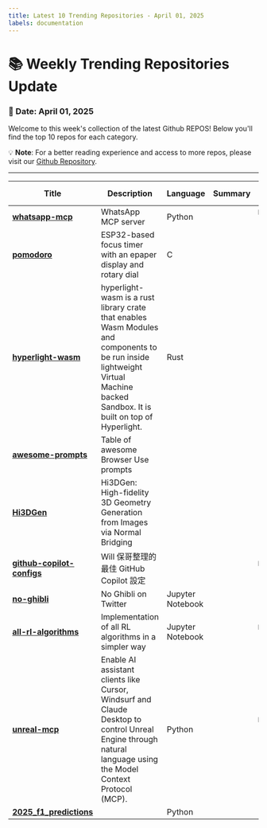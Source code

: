 ```yaml
---
title: Latest 10 Trending Repositories - April 01, 2025
labels: documentation
---
```

# 📚 Weekly Trending Repositories Update

### 📅 Date: April 01, 2025

Welcome to this week's collection of the latest Github REPOS! Below you'll find the top 10 repos for each category.

💡 **Note**: For a better reading experience and access to more repos, please visit our [Github Repository](https://github.com/marc-ko/daily-trending-repo).

---

| **Title** | **Description** | **Language** | **Summary** | **Tags** | **Stars Count** |
| --- | --- | --- | --- | --- | --- |
| **[whatsapp-mcp](https://github.com/lharries/whatsapp-mcp)** | WhatsApp MCP server | Python |  | <details><summary>ai, m...</summary><p>ai, mcp, whatsapp, whatsapp-api</p></details> | 2375 |
| **[pomodoro](https://github.com/Rukenshia/pomodoro)** | ESP32-based focus timer with an epaper display and rotary dial | C |  |  | 625 |
| **[hyperlight-wasm](https://github.com/hyperlight-dev/hyperlight-wasm)** | hyperlight-wasm is a rust library crate that enables Wasm Modules and components to be run inside lightweight Virtual Machine backed Sandbox. It is built on top of Hyperlight. | Rust |  | wasm | 476 |
| **[awesome-prompts](https://github.com/browser-use/awesome-prompts)** | Table of awesome Browser Use prompts |  |  |  | 376 |
| **[Hi3DGen](https://github.com/Stable-X/Hi3DGen)** | Hi3DGen: High-fidelity 3D Geometry Generation from Images via Normal Bridging |  |  |  | 329 |
| **[github-copilot-configs](https://github.com/doggy8088/github-copilot-configs)** | Will 保哥整理的最佳 GitHub Copilot 設定 |  |  | <details><summary>githu...</summary><p>github-copilot, github-copilot-chat</p></details> | 313 |
| **[no-ghibli](https://github.com/faisalsayed10/no-ghibli)** | No Ghibli on Twitter | Jupyter Notebook |  |  | 305 |
| **[all-rl-algorithms](https://github.com/FareedKhan-dev/all-rl-algorithms)** | Implementation of all RL algorithms in a simpler way | Jupyter Notebook |  | <details><summary>agent...</summary><p>agent, llm, openai, python, reinforcement-learning, rl</p></details> | 266 |
| **[unreal-mcp](https://github.com/chongdashu/unreal-mcp)** | Enable AI assistant clients like Cursor, Windsurf and Claude Desktop to control Unreal Engine through natural language using the Model Context Protocol (MCP). | Python |  | <details><summary>mcp-s...</summary><p>mcp-server, unreal-engine-5</p></details> | 242 |
| **[2025_f1_predictions](https://github.com/mar-antaya/2025_f1_predictions)** |  | Python |  |  | 200 |

